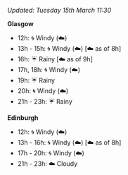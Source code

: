 *Updated: Tuesday 15th March 11:30*

**Glasgow**

* 12h: :cyclone: Windy (:cloud:)
* 13h - 15h: :cyclone: Windy (:cloud:) [:cloud: as of 8h]
* 16h: :umbrella: Rainy [:cloud: as of 9h]
* 17h, 18h: :cyclone: Windy (:cloud:)
* 19h: :umbrella: Rainy
* 20h: :cyclone: Windy (:cloud:)
* 21h - 23h: :umbrella: Rainy

**Edinburgh**

* 12h: :cyclone: Windy (:cloud:)
* 13h - 16h: :cyclone: Windy (:cloud:) [:cloud: as of 8h]
* 17h - 20h: :cyclone: Windy (:cloud:)
* 21h - 23h: :cloud: Cloudy
